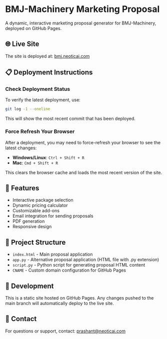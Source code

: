 # BMJ-Machinery Marketing Proposal

A dynamic, interactive marketing proposal generator for BMJ-Machinery, deployed on GitHub Pages.

## 🌐 Live Site

The site is deployed at: [bmj.neoticai.com](https://bmj.neoticai.com)

## 📋 Deployment Instructions

### Check Deployment Status

To verify the latest deployment, use:

```bash
git log -1 --oneline
```

This will show the most recent commit that has been deployed.

### Force Refresh Your Browser

After a deployment, you may need to force-refresh your browser to see the latest changes:

- **Windows/Linux**: `Ctrl + Shift + R`
- **Mac**: `Cmd + Shift + R`

This clears the browser cache and loads the most recent version of the site.

## 🚀 Features

- Interactive package selection
- Dynamic pricing calculator
- Customizable add-ons
- Email integration for sending proposals
- PDF generation
- Responsive design

## 📁 Project Structure

- `index.html` - Main proposal application
- `app.py` - Alternative proposal application (HTML file with .py extension)
- `script.py` - Python script for generating proposal HTML content
- `CNAME` - Custom domain configuration for GitHub Pages

## 🔧 Development

This is a static site hosted on GitHub Pages. Any changes pushed to the main branch will automatically deploy to the live site.

## 📧 Contact

For questions or support, contact: prashant@neoticai.com
